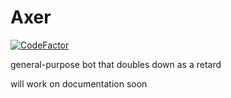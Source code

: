 # Axer

[![CodeFactor](https://www.codefactor.io/repository/github/hiviexd/axer-bot/badge/main)](https://www.codefactor.io/repository/github/hiviexd/axer-bot/overview/main)

general-purpose bot that doubles down as a retard

will work on documentation soon

